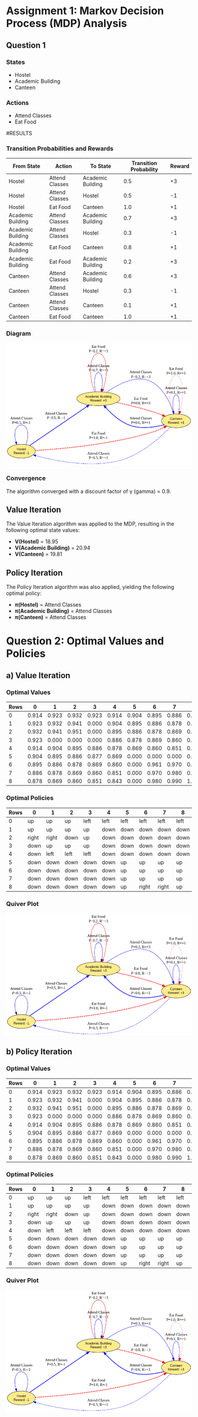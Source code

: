 
# Assignment 1: Markov Decision Process (MDP) Analysis

## Question 1

### States
- Hostel
- Academic Building
- Canteen

### Actions
- Attend Classes
- Eat Food
  
#RESULTS
### Transition Probabilities and Rewards

| From State       | Action         | To State          | Transition Probability | Reward |
|------------------|----------------|-------------------|------------------------|--------|
| Hostel           | Attend Classes | Academic Building | 0.5                    | +3     |
| Hostel           | Attend Classes | Hostel            | 0.5                    | -1     |
| Hostel           | Eat Food       | Canteen           | 1.0                    | +1     |
| Academic Building| Attend Classes | Academic Building | 0.7                    | +3     |
| Academic Building| Attend Classes | Hostel            | 0.3                    | -1     |
| Academic Building| Eat Food       | Canteen           | 0.8                    | +1     |
| Academic Building| Eat Food       | Academic Building | 0.2                    | +3     |
| Canteen          | Attend Classes | Academic Building | 0.6                    | +3     |
| Canteen          | Attend Classes | Hostel            | 0.3                    | -1     |
| Canteen          | Attend Classes | Canteen           | 0.1                    | +1     |
| Canteen          | Eat Food       | Canteen           | 1.0                    | +1     |

### Diagram
![alt text](https://github.com/MOONLABIISERB/marl-ecs-course/blob/gavit_20114/Assignment-1/MDP.png)

### Convergence
The algorithm converged with a discount factor of γ (gamma) = 0.9.

## Value Iteration
The Value Iteration algorithm was applied to the MDP, resulting in the following optimal state values:

- **V(Hostel)** = 18.95
- **V(Academic Building)** = 20.94
- **V(Canteen)** = 19.81

## Policy Iteration
The Policy Iteration algorithm was also applied, yielding the following optimal policy:

- **π(Hostel)** = Attend Classes
- **π(Academic Building)** = Attend Classes
- **π(Canteen)** = Attend Classes

# Question 2: Optimal Values and Policies

## a) Value Iteration

### Optimal Values

| Rows | 0     | 1     | 2     | 3     | 4     | 5     | 6     | 7     | 8     |
|------|-------|-------|-------|-------|-------|-------|-------|-------|-------|
| 0    | 0.914 | 0.923 | 0.932 | 0.923 | 0.914 | 0.904 | 0.895 | 0.886 | 0.878 |
| 1    | 0.923 | 0.932 | 0.941 | 0.000 | 0.904 | 0.895 | 0.886 | 0.878 | 0.869 |
| 2    | 0.932 | 0.941 | 0.951 | 0.000 | 0.895 | 0.886 | 0.878 | 0.869 | 0.860 |
| 3    | 0.923 | 0.000 | 0.000 | 0.000 | 0.886 | 0.878 | 0.869 | 0.860 | 0.851 |
| 4    | 0.914 | 0.904 | 0.895 | 0.886 | 0.878 | 0.869 | 0.860 | 0.851 | 0.843 |
| 5    | 0.904 | 0.895 | 0.886 | 0.877 | 0.869 | 0.000 | 0.000 | 0.000 | 0.000 |
| 6    | 0.895 | 0.886 | 0.878 | 0.869 | 0.860 | 0.000 | 0.961 | 0.970 | 0.980 |
| 7    | 0.886 | 0.878 | 0.869 | 0.860 | 0.851 | 0.000 | 0.970 | 0.980 | 0.990 |
| 8    | 0.878 | 0.869 | 0.860 | 0.851 | 0.843 | 0.000 | 0.980 | 0.990 | 1.000 |

### Optimal Policies

| Rows | 0    | 1    | 2    | 3    | 4    | 5    | 6    | 7    | 8    |
|------|------|------|------|------|------|------|------|------|------|
| 0    | up   | up   | up   | left | left | left | left | left | left |
| 1    | up   | up   | up   | up   | down | down | down | down | down |
| 2    | right| right| down | up   | down | down | down | down | down |
| 3    | down | up   | up   | up   | down | down | down | down | down |
| 4    | down | left | left | left | down | down | down | down | down |
| 5    | down | down | down | down | down | up   | up   | up   | up   |
| 6    | down | down | down | down | down | up   | up   | up   | up   |
| 7    | down | down | down | down | down | up   | up   | up   | up   |
| 8    | down | down | down | down | down | up   | right| right| up   |

### Quiver Plot
![alt text](https://github.com/MOONLABIISERB/marl-ecs-course/blob/gavit_20114/Assignment-1/MDP.png)


## b) Policy Iteration

### Optimal Values

| Rows | 0     | 1     | 2     | 3     | 4     | 5     | 6     | 7     | 8     |
|------|-------|-------|-------|-------|-------|-------|-------|-------|-------|
| 0    | 0.914 | 0.923 | 0.932 | 0.923 | 0.914 | 0.904 | 0.895 | 0.886 | 0.878 |
| 1    | 0.923 | 0.932 | 0.941 | 0.000 | 0.904 | 0.895 | 0.886 | 0.878 | 0.869 |
| 2    | 0.932 | 0.941 | 0.951 | 0.000 | 0.895 | 0.886 | 0.878 | 0.869 | 0.860 |
| 3    | 0.923 | 0.000 | 0.000 | 0.000 | 0.886 | 0.878 | 0.869 | 0.860 | 0.851 |
| 4    | 0.914 | 0.904 | 0.895 | 0.886 | 0.878 | 0.869 | 0.860 | 0.851 | 0.843 |
| 5    | 0.904 | 0.895 | 0.886 | 0.877 | 0.869 | 0.000 | 0.000 | 0.000 | 0.000 |
| 6    | 0.895 | 0.886 | 0.878 | 0.869 | 0.860 | 0.000 | 0.961 | 0.970 | 0.980 |
| 7    | 0.886 | 0.878 | 0.869 | 0.860 | 0.851 | 0.000 | 0.970 | 0.980 | 0.990 |
| 8    | 0.878 | 0.869 | 0.860 | 0.851 | 0.843 | 0.000 | 0.980 | 0.990 | 1.000 |

### Optimal Policies

| Rows | 0    | 1    | 2    | 3    | 4    | 5    | 6    | 7    | 8    |
|------|------|------|------|------|------|------|------|------|------|
| 0    | up   | up   | up   | left | left | left | left | left | left |
| 1    | up   | up   | up   | up   | down | down | down | down | down |
| 2    | right| right| down | up   | down | down | down | down | down |
| 3    | down | up   | up   | up   | down | down | down | down | down |
| 4    | down | left | left | left | down | down | down | down | down |
| 5    | down | down | down | down | down | up   | up   | up   | up   |
| 6    | down | down | down | down | down | up   | up   | up   | up   |
| 7    | down | down | down | down | down | up   | up   | up   | up   |
| 8    | down | down | down | down | down | up   | right| right| up   |

### Quiver Plot
![alt text](https://github.com/MOONLABIISERB/marl-ecs-course/blob/gavit_20114/Assignment-1/MDP.png)


